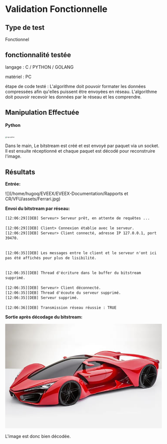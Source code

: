 # Validation Fonctionnelle

## Type de test 

Fonctionnel 

## fonctionnalité testée

langage : C / PYTHON / GOLANG

matériel : PC 

étape de code testé : L'algorithme doit pouvoir formater les données compressées afin qu'elles puissent être envoyées en réseau. L'algorithme doit pouvoir recevoir les données par le réseau et les comprendre.

## Manipulation Effectuée

#### Python 

<img src="https://upload.wikimedia.org/wikipedia/commons/thumb/f/f8/Python_logo_and_wordmark.svg/1280px-Python_logo_and_wordmark.svg.png" alt="Logo python" style="zoom:30%;" />

Dans le main, Le bitstream est créé et est envoyé par paquet via un socket. Il est ensuite réceptionné et chaque paquet est décodé pour reconstruire l'image.

## Résultats 

**Entrée:**

![](/home/hugoq/EVEEX/EVEEX-Documentation/Rapports et CR/VFU/assets/Ferrari.jpg)



**Envoi du bitstream par réseau:**

```
[12:06:29][DEB] Serveur> Serveur prêt, en attente de requêtes ...

[12:06:29][DEB] Client> Connexion établie avec le serveur.
[12:06:29][DEB] Serveur> Client connecté, adresse IP 127.0.0.1, port 39470.


[12:06:35][DEB] Les messages entre le client et le serveur n'ont ici pas été affichés pour plus de lisibilité.


[12:06:35][DEB] Thread d'écriture dans le buffer du bitstream supprimé.

[12:06:35][DEB] Serveur> Client déconnecté.
[12:06:35][DEB] Thread d'écoute du serveur supprimé.
[12:06:35][DEB] Serveur supprimé.

[12:06:36][DEB] Transmission réseau réussie : TRUE
```

**Sortie après décodage du bitstream:**

![](assets/ferraritest.jpg)



L'image est donc bien décodée. 